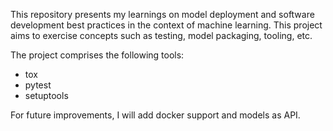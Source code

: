 This repository presents my learnings on model deployment and software development best practices in the context of machine learning. This project aims to exercise concepts such as testing, model packaging, tooling, etc.

The project comprises the following tools:
- tox
- pytest
- setuptools

For future improvements, I will add docker support and models as API.